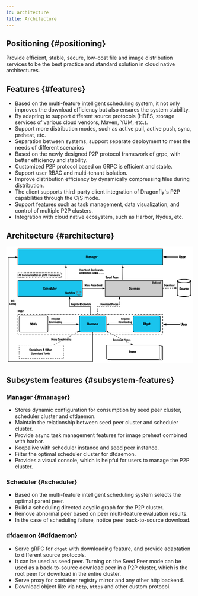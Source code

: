 ```yaml
---
id: architecture
title: Architecture
---
```


## Positioning {#positioning}

Provide efficient, stable, secure, low-cost file and
image distribution services to be the best practice and
standard solution in cloud native architectures.

## Features {#features}

- Based on the multi-feature intelligent scheduling system, it not only improves the
  download efficiency but also ensures the system stability.
- By adapting to support different source protocols (HDFS,
  storage services of various cloud vendors, Maven, YUM, etc.).
- Support more distribution modes, such as active pull, active push,
  sync, preheat, etc.
- Separation between systems, support separate deployment to
  meet the needs of different scenarios
- Based on the newly designed P2P protocol framework of grpc,
  with better efficiency and stability.
- Customized P2P protocol based on GRPC is efficient and stable.
- Support user RBAC and multi-tenant isolation.
- Improve distribution efficiency by dynamically compressing files during distribution.
- The client supports third-party client integration
  of Dragonfly's P2P capabilities through the C/S mode.
- Support features such as task management, data visualization, and control of multiple P2P clusters.
- Integration with cloud native ecosystem, such as Harbor, Nydus, etc.

## Architecture {#architecture}

![arch](../../resource/concepts/arch.png)

## Subsystem features {#subsystem-features}

### Manager {#manager}

- Stores dynamic configuration for consumption by seed peer cluster, scheduler cluster and dfdaemon.
- Maintain the relationship between seed peer cluster and scheduler cluster.
- Provide async task management features for image preheat combined with harbor.
- Keepalive with scheduler instance and seed peer instance.
- Filter the optimal scheduler cluster for dfdaemon.
- Provides a visual console, which is helpful for users to manage the P2P cluster.

### Scheduler {#scheduler}

- Based on the multi-feature intelligent scheduling system selects the optimal parent peer.
- Build a scheduling directed acyclic graph for the P2P cluster.
- Remove abnormal peer based on peer multi-feature evaluation results.
- In the case of scheduling failure, notice peer back-to-source download.

### dfdaemon {#dfdaemon}

- Serve gRPC for `dfget` with downloading feature,
  and provide adaptation to different source protocols.
- It can be used as seed peer. Turning on the Seed Peer mode can be used as
  a back-to-source download peer in a P2P cluster,
  which is the root peer for download in the entire cluster.
- Serve proxy for container registry mirror and any other http backend.
- Download object like via `http`, `https` and other custom protocol.
